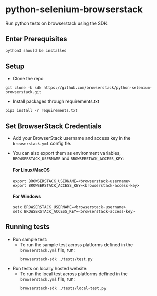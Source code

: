 # python-selenium-browserstack
Run python tests on browserstack using the SDK.

## Enter Prerequisites
```
python3 should be installed
```

## Setup
* Clone the repo
```
git clone -b sdk https://github.com/browserstack/python-selenium-browserstack.git
``` 
* Install packages through requirements.txt
```
pip3 install -r requirements.txt
```

## Set BrowserStack Credentials
* Add your BrowserStack username and access key in the `browserstack.yml` config fle.
* You can also export them as environment variables, `BROWSERSTACK_USERNAME` and `BROWSERSTACK_ACCESS_KEY`:

  #### For Linux/MacOS
    ```
    export BROWSERSTACK_USERNAME=<browserstack-username>
    export BROWSERSTACK_ACCESS_KEY=<browserstack-access-key>
    ```
  #### For Windows
    ```
    setx BROWSERSTACK_USERNAME=<browserstack-username>
    setx BROWSERSTACK_ACCESS_KEY=<browserstack-access-key>
    ```

## Running tests
* Run sample test:
  - To run the sample test across platforms defined in the `browserstack.yml` file, run:
    ```
    browserstack-sdk ./tests/test.py
    ``` 
* Run tests on locally hosted website:
  - To run the local test across platforms defined in the `browserstack.yml` file, run:
    ```
    browserstack-sdk ./tests/local-test.py
    ``` 
